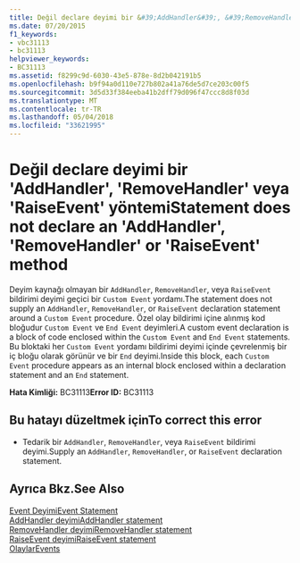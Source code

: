 ```yaml
---
title: Değil declare deyimi bir &#39;AddHandler&#39;, &#39;RemoveHandler&#39; veya &#39;RaiseEvent&#39; yöntemi
ms.date: 07/20/2015
f1_keywords:
- vbc31113
- bc31113
helpviewer_keywords:
- BC31113
ms.assetid: f8299c9d-6030-43e5-878e-8d2b042191b5
ms.openlocfilehash: b9f94a0d110e727b802a41a76de5d7ce203c00f5
ms.sourcegitcommit: 3d5d33f384eeba41b2dff79d096f47ccc8d8f03d
ms.translationtype: MT
ms.contentlocale: tr-TR
ms.lasthandoff: 05/04/2018
ms.locfileid: "33621995"
---
```

# <a name="statement-does-not-declare-an-39addhandler39-39removehandler39-or-39raiseevent39-method"></a><span data-ttu-id="ae2b7-102">Değil declare deyimi bir &#39;AddHandler&#39;, &#39;RemoveHandler&#39; veya &#39;RaiseEvent&#39; yöntemi</span><span class="sxs-lookup"><span data-stu-id="ae2b7-102">Statement does not declare an &#39;AddHandler&#39;, &#39;RemoveHandler&#39; or &#39;RaiseEvent&#39; method</span></span>
<span data-ttu-id="ae2b7-103">Deyim kaynağı olmayan bir `AddHandler`, `RemoveHandler`, veya `RaiseEvent` bildirimi deyimi geçici bir `Custom Event` yordamı.</span><span class="sxs-lookup"><span data-stu-id="ae2b7-103">The statement does not supply an `AddHandler`, `RemoveHandler`, or `RaiseEvent` declaration statement around a `Custom Event` procedure.</span></span> <span data-ttu-id="ae2b7-104">Özel olay bildirimi içine alınmış kod bloğudur `Custom Event` ve `End Event` deyimleri.</span><span class="sxs-lookup"><span data-stu-id="ae2b7-104">A custom event declaration is a block of code enclosed within the `Custom Event` and `End Event` statements.</span></span> <span data-ttu-id="ae2b7-105">Bu bloktaki her `Custom Event` yordamı bildirimi deyimi içinde çevrelenmiş bir iç bloğu olarak görünür ve bir `End` deyimi.</span><span class="sxs-lookup"><span data-stu-id="ae2b7-105">Inside this block, each `Custom Event` procedure appears as an internal block enclosed within a declaration statement and an `End` statement.</span></span>  
  
 <span data-ttu-id="ae2b7-106">**Hata Kimliği:** BC31113</span><span class="sxs-lookup"><span data-stu-id="ae2b7-106">**Error ID:** BC31113</span></span>  
  
## <a name="to-correct-this-error"></a><span data-ttu-id="ae2b7-107">Bu hatayı düzeltmek için</span><span class="sxs-lookup"><span data-stu-id="ae2b7-107">To correct this error</span></span>  
  
-   <span data-ttu-id="ae2b7-108">Tedarik bir `AddHandler`, `RemoveHandler`, veya `RaiseEvent` bildirimi deyimi.</span><span class="sxs-lookup"><span data-stu-id="ae2b7-108">Supply an `AddHandler`, `RemoveHandler`, or `RaiseEvent` declaration statement.</span></span>  
  
## <a name="see-also"></a><span data-ttu-id="ae2b7-109">Ayrıca Bkz.</span><span class="sxs-lookup"><span data-stu-id="ae2b7-109">See Also</span></span>  
 [<span data-ttu-id="ae2b7-110">Event Deyimi</span><span class="sxs-lookup"><span data-stu-id="ae2b7-110">Event Statement</span></span>](../../visual-basic/language-reference/statements/event-statement.md)  
 [<span data-ttu-id="ae2b7-111">AddHandler deyimi</span><span class="sxs-lookup"><span data-stu-id="ae2b7-111">AddHandler statement</span></span>](~/docs/visual-basic/language-reference/statements/addhandler-statement.md)  
 [<span data-ttu-id="ae2b7-112">RemoveHandler deyimi</span><span class="sxs-lookup"><span data-stu-id="ae2b7-112">RemoveHandler statement</span></span>](~/docs/visual-basic/language-reference/statements/removehandler-statement.md)  
 [<span data-ttu-id="ae2b7-113">RaiseEvent deyimi</span><span class="sxs-lookup"><span data-stu-id="ae2b7-113">RaiseEvent statement</span></span>](~/docs/visual-basic/language-reference/statements/raiseevent-statement.md)  
 [<span data-ttu-id="ae2b7-114">Olaylar</span><span class="sxs-lookup"><span data-stu-id="ae2b7-114">Events</span></span>](../../visual-basic/programming-guide/language-features/events/index.md)
